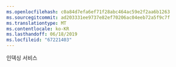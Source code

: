 ```yaml
---
ms.openlocfilehash: c0a84d7efa6ef71f28abc464ac59e2f2aa6b1263
ms.sourcegitcommit: ad203331ee9737e82ef70206ac04eeb72a5f9c7f
ms.translationtype: MT
ms.contentlocale: ko-KR
ms.lasthandoff: 06/18/2019
ms.locfileid: "67221403"
---
```

인덱싱 서비스